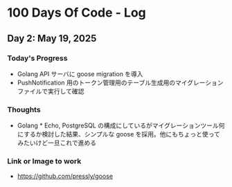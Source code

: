 # 100 Days Of Code - Log

## Day 2: May 19, 2025

### Today's Progress

- Golang API サーバに goose migration を導入
- PushNotification 用のトークン管理用のテーブル生成用のマイグレーションファイルで実行して確認

### Thoughts

- Golang \* Echo, PostgreSQL の構成にしているがマイグレーションツール何にするか検討した結果、シンプルな goose を採用。他にもちょっと使ってみたいけど一旦これで進める

### Link or Image to work

- https://github.com/pressly/goose
